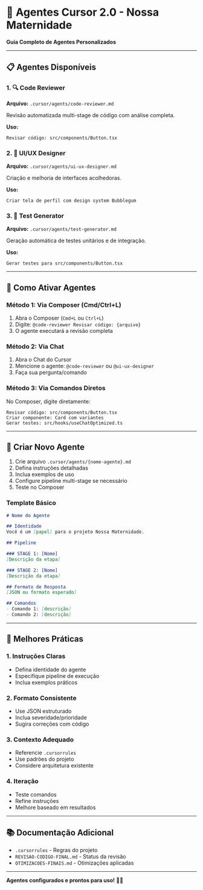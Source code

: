 # 🤖 Agentes Cursor 2.0 - Nossa Maternidade

**Guia Completo de Agentes Personalizados**

---

## 📋 Agentes Disponíveis

### 1. 🔍 Code Reviewer
**Arquivo:** `.cursor/agents/code-reviewer.md`

Revisão automatizada multi-stage de código com análise completa.

**Uso:**
```
Revisar código: src/components/Button.tsx
```

### 2. 🎨 UI/UX Designer
**Arquivo:** `.cursor/agents/ui-ux-designer.md`

Criação e melhoria de interfaces acolhedoras.

**Uso:**
```
Criar tela de perfil com design system Bubblegum
```

### 3. 🧪 Test Generator
**Arquivo:** `.cursor/agents/test-generator.md`

Geração automática de testes unitários e de integração.

**Uso:**
```
Gerar testes para src/components/Button.tsx
```

---

## 🚀 Como Ativar Agentes

### Método 1: Via Composer (Cmd/Ctrl+L)

1. Abra o Composer (`Cmd+L` ou `Ctrl+L`)
2. Digite: `@code-reviewer Revisar código: {arquivo}`
3. O agente executará a revisão completa

### Método 2: Via Chat

1. Abra o Chat do Cursor
2. Mencione o agente: `@code-reviewer` ou `@ui-ux-designer`
3. Faça sua pergunta/comando

### Método 3: Via Comandos Diretos

No Composer, digite diretamente:
```
Revisar código: src/components/Button.tsx
Criar componente: Card com variantes
Gerar testes: src/hooks/useChatOptimized.ts
```

---

## 📝 Criar Novo Agente

1. Crie arquivo `.cursor/agents/{nome-agente}.md`
2. Defina instruções detalhadas
3. Inclua exemplos de uso
4. Configure pipeline multi-stage se necessário
5. Teste no Composer

### Template Básico

```markdown
# Nome do Agente

## Identidade
Você é um [papel] para o projeto Nossa Maternidade.

## Pipeline

### STAGE 1: [Nome]
[Descrição da etapa]

### STAGE 2: [Nome]
[Descrição da etapa]

## Formato de Resposta
[JSON ou formato esperado]

## Comandos
- Comando 1: [descrição]
- Comando 2: [descrição]
```

---

## 🎯 Melhores Práticas

### 1. Instruções Claras
- Defina identidade do agente
- Especifique pipeline de execução
- Inclua exemplos práticos

### 2. Formato Consistente
- Use JSON estruturado
- Inclua severidade/prioridade
- Sugira correções com código

### 3. Contexto Adequado
- Referencie `.cursorrules`
- Use padrões do projeto
- Considere arquitetura existente

### 4. Iteração
- Teste comandos
- Refine instruções
- Melhore baseado em resultados

---

## 📚 Documentação Adicional

- `.cursorrules` - Regras do projeto
- `REVISAO-CODIGO-FINAL.md` - Status da revisão
- `OTIMIZACOES-FINAIS.md` - Otimizações aplicadas

---

**Agentes configurados e prontos para uso!** 🤖✨
